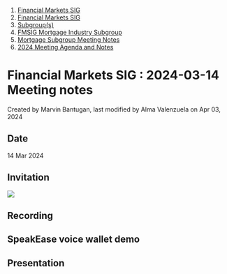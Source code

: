 1. [Financial Markets SIG](index.html)
2. [Financial Markets SIG](Financial-Markets-SIG_20545549.html)
3. [Subgroup(s)](20559462.html)
4. [FMSIG Mortgage Industry Subgroup](FMSIG-Mortgage-Industry-Subgroup_20546787.html)
5. [Mortgage Subgroup Meeting Notes](Mortgage-Subgroup-Meeting-Notes_20559602.html)
6. [2024 Meeting Agenda and Notes](2024-Meeting-Agenda-and-Notes_28344542.html)

# Financial Markets SIG : 2024-03-14 Meeting notes

Created by Marvin Bantugan, last modified by Alma Valenzuela on Apr 03, 2024

## Date

14 Mar 2024

## Invitation

![](attachments/20547849/20560552.png?height=250)

## Recording

## SpeakEase voice wallet demo

## Presentation
